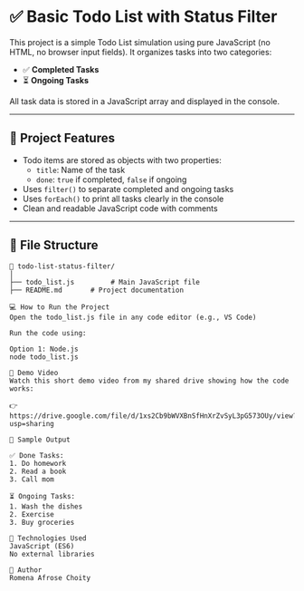 # ✅ Basic Todo List with Status Filter

This project is a simple Todo List simulation using pure JavaScript (no HTML, no browser input fields). It organizes tasks into two categories:

- ✅ **Completed Tasks**
- ⏳ **Ongoing Tasks**

All task data is stored in a JavaScript array and displayed in the console.

---

## 🧠 Project Features

- Todo items are stored as objects with two properties:
  - `title`: Name of the task
  - `done`: `true` if completed, `false` if ongoing
- Uses `filter()` to separate completed and ongoing tasks
- Uses `forEach()` to print all tasks clearly in the console
- Clean and readable JavaScript code with comments

---

## 📂 File Structure

```text
📁 todo-list-status-filter/
│
├── todo_list.js         # Main JavaScript file
├── README.md       # Project documentation

💻 How to Run the Project
Open the todo_list.js file in any code editor (e.g., VS Code)

Run the code using:

Option 1: Node.js
node todo_list.js

🎥 Demo Video
Watch this short demo video from my shared drive showing how the code works:

👉 https://drive.google.com/file/d/1xs2Cb9bWVXBnSfHnXrZvSyL3pG573OUy/view?usp=sharing

🧪 Sample Output

✅ Done Tasks:
1. Do homework
2. Read a book
3. Call mom

⏳ Ongoing Tasks:
1. Wash the dishes
2. Exercise
3. Buy groceries

📜 Technologies Used
JavaScript (ES6)
No external libraries

📌 Author
Romena Afrose Choity
